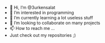 - 👋 Hi, I’m @3urkensalat
- 👀 I’m interested in programming
- 🌱 I’m currently learning a lot useless stuff
- 💞️ I’m looking to collaborate on many projects
- 📫 How to reach me ...
- Just check out my repositories ;)

<!---
3urkensalat/3urkensalat is a ✨ special ✨ repository because its `README.md` (this file) appears on your GitHub profile.
You can click the Preview link to take a look at your changes.
--->
